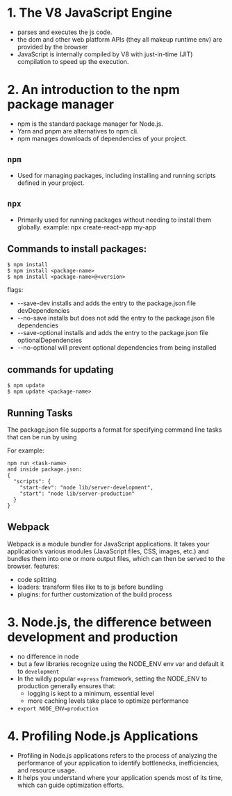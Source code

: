 # 1. The V8 JavaScript Engine
- parses and executes the js code.
- the dom and other web platform APIs (they all makeup runtime env) are provided by the browser 
- JavaScript is internally compiled by V8 with just-in-time (JIT) compilation to speed up the execution.

# 2. An introduction to the npm package manager
- npm is the standard package manager for Node.js.
- Yarn and pnpm are alternatives to npm cli.
- npm manages downloads of dependencies of your project.

## `npm`
- Used for managing packages, including installing and running scripts defined in your project.
## `npx`
- Primarily used for running packages without needing to install them globally.
example: npx create-react-app my-app


## Commands to install packages:
```cli
$ npm install
$ npm install <package-name>
$ npm install <package-name>@<version>
```
flags:

- --save-dev installs and adds the entry to the package.json file devDependencies
- --no-save installs but does not add the entry to the package.json file dependencies
- --save-optional installs and adds the entry to the package.json file optionalDependencies
- --no-optional will prevent optional dependencies from being installed

## commands for updating
```cli
$ npm update
$ npm update <package-name>
```

## Running Tasks
The package.json file supports a format for specifying command line tasks that can be run by using

For example:
```Shell
npm run <task-name>
and inside package.json:
{
  "scripts": {
    "start-dev": "node lib/server-development",
    "start": "node lib/server-production"
  }
}
```

## Webpack
Webpack is a module bundler for JavaScript applications. It takes your application’s various modules (JavaScript files, CSS, images, etc.) and bundles them into one or more output files, which can then be served to the browser. 
features:
- code splitting
- loaders: transform files ilke ts to js before bundling
- plugins: for further customization of the build process

# 3. Node.js, the difference between development and production
- no difference in node
- but a few libraries recognize using the NODE_ENV env var and default it to `development`
- In the wildly popular `express` framework, setting the NODE_ENV to production generally ensures that:
    - logging is kept to a minimum, essential level
    - more caching levels take place to optimize performance
- `export NODE_ENV=production`
# 4. Profiling Node.js Applications
- Profiling in Node.js applications refers to the process of analyzing the performance of your application to identify bottlenecks, inefficiencies, and resource usage. 
- It helps you understand where your application spends most of its time, which can guide optimization efforts.